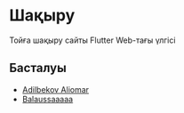 # Шақыру

Тойға шақыру сайты Flutter Web-тағы үлгісі

## Басталуы

- [Adilbekov Aliomar](https://www.instagram.com/aaliomar_/)
- [Balaussaaaaa](https://www.google.com/imgres?q=%D0%BE%D0%B1%D0%B5%D0%B7%D1%8C%D1%8F%D0%BD%D0%B0%20%D0%BF%D0%BE%D0%BA%D0%B0%D0%B7%D1%8B%D0%B2%D0%B0%D0%B5%D1%82%20%D1%84%D0%B0%D0%BA&imgurl=https%3A%2F%2Favatars.mds.yandex.net%2Fi%3Fid%3Dcde90eb4e52f95b1032e9dd570a7ce8a531dfc03-8497055-images-thumbs%26n%3D13&imgrefurl=https%3A%2F%2Fyandex.kz%2Fimages%2Fsearch%3Ftext%3D%25D0%25BE%25D0%25B1%25D0%25B5%25D0%25B7%25D1%258C%25D1%258F%25D0%25BD%25D0%25B0%2520%25D0%25BF%25D0%25BE%25D0%25BA%25D0%25B0%25D0%25B7%25D1%258B%25D0%25B2%25D0%25B0%25D0%25B5%25D1%2582%2520%25D1%2584%25D0%25B0%25D0%25BA%25D0%25B5%25D0%25BB&docid=Ytkq95eEjsNQaM&tbnid=uFAgkTwiw4lmaM&vet=12ahUKEwiv75Hj7K-PAxWbPhAIHbGBFJcQM3oECB0QAA..i&w=480&h=270&hcb=2&ved=2ahUKEwiv75Hj7K-PAxWbPhAIHbGBFJcQM3oECB0QAA)

